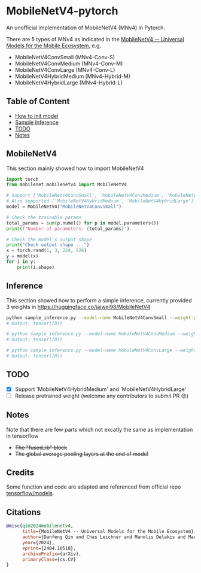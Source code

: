 # MobileNetV4-pytorch
An unofficial implementation of MobileNetV4 (MNv4) in Pytorch. <br />

There are 5 types of MNv4 as indicated in the <a href="https://arxiv.org/abs/2404.10518">MobileNetV4 -- Universal Models for the Mobile Ecosystem</a>, e.g. 
- MobileNetV4ConvSmall (MNv4-Conv-S)
- MobileNetV4ConvMedium (MNv4-Conv-M)
- MobileNetV4ConvLarge (MNv4-Conv-L)
- MobileNetV4HybridMedium (MNv4-Hybrid-M)
- MobileNetV4HybridLarge (MNv4-Hybrid-L)

## Table of Content
- [How to init model](#mobilenetv4)
- [Sample Inference](#inference)
- [TODO](#todo)
- [Notes](#notes)

## MobileNetV4
This section mainly showed how to import MobileNetV4

```python
import torch
from mobilenet.mobilenetv4 import MobileNetV4

# Support ['MobileNetV4ConvSmall', 'MobileNetV4ConvMedium', 'MobileNetV4ConvLarge']
# Also supported ['MobileNetV4HybridMedium', 'MobileNetV4HybridLarge']
model = MobileNetV4("MobileNetV4ConvSmall")

# Check the trainable params
total_params = sum(p.numel() for p in model.parameters())
print(f"Number of parameters: {total_params}")

# Check the model's output shape
print("Check output shape ...")
x = torch.rand(1, 3, 224, 224)
y = model(x)
for i in y:
    print(i.shape)
```

## Inference
This section showed how to perform a simple inference, currently provided 3 weights in https://huggingface.co/jaiwei98/MobileNetV4

```bash
python sample_inference.py --model-name MobileNetV4ConvSmall --weight-path MobileNetV4/MobileNetV4ConvSmall.pth --image-path asset\sample_image.jpg
# Output: tensor([0])

# python sample_inference.py --model-name MobileNetV4ConvMedium --weight-path MobileNetV4/MobileNetV4ConvMedium.pth --image-path asset\sample_image.jpg
# Output: tensor([0])

# python sample_inference.py --model-name MobileNetV4ConvLarge --weight-path MobileNetV4/MobileNetV4ConvLarge.pth --image-path asset\sample_image.jpg
# Output: tensor([0])
```

## TODO
- [x] Support 'MobileNetV4HybridMedium' and 'MobileNetV4HybridLarge'
- [ ] Release pretrained weight (welcome any contributors to submit PR 😉)

## Notes
Note that there are few parts which not excatly the same as implementation in tensorflow 
- <del> The "fused_ib" block <del> 
- <del> The global average pooling layers at the end of model <del> 

## Credits
Some function and code are adapted and referenced from official repo <a href="https://github.com/tensorflow/models/blob/master/official/vision/modeling/backbones/mobilenet.py">tensorflow/models</a>.

## Citations
```bibtex
@misc{qin2024mobilenetv4,
      title={MobileNetV4 -- Universal Models for the Mobile Ecosystem}, 
      author={Danfeng Qin and Chas Leichner and Manolis Delakis and Marco Fornoni and Shixin Luo and Fan Yang and Weijun Wang and Colby Banbury and Chengxi Ye and Berkin Akin and Vaibhav Aggarwal and Tenghui Zhu and Daniele Moro and Andrew Howard},
      year={2024},
      eprint={2404.10518},
      archivePrefix={arXiv},
      primaryClass={cs.CV}
}
```
